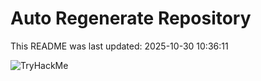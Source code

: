 # Auto Regenerate Repository

This README was last updated: 2025-10-30 10:36:11

 ![TryHackMe](https://tryhackme.com/badge/533634)